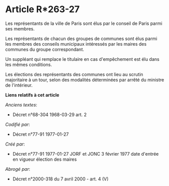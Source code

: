 # Article R*263-27

Les représentants de la ville de Paris sont élus par le conseil de Paris parmi ses membres. 

Les représentants de chacun des groupes de communes sont élus parmi les membres des conseils municipaux intéressés par les
maires des communes du groupe correspondant. 

Un suppléant qui remplace le titulaire en cas d'empêchement est élu dans les mêmes conditions. 

Les élections des représentants des communes ont lieu au scrutin majoritaire à un tour, selon des modalités déterminées par
arrêté du ministre de l'intérieur.

**Liens relatifs à cet article**

_Anciens textes_:

  - Décret n°68-304 1968-03-29 art. 2

_Codifié par_:

  - Décret n°77-91 1977-01-27

_Créé par_:

  - Décret n°77-91 1977-01-27 JORF et JONC 3 février 1977 date d'entrée en vigueur élection des maires

_Abrogé par_:

  - Décret n°2000-318 du 7 avril 2000 - art. 4 (V)

